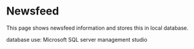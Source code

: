 # Newsfeed
This page shows newsfeed information and stores this in local database.


database use: Microsoft SQL server management studio
